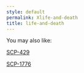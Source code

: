 ```yaml
---
style: default
permalink: Xlife-and-death
title: life-and-death
---
```

You may also like:

[SCP-429](http://scp-wiki.net/scp-429)

[SCP-1776](http://scp-wiki.net/scp-1776)
